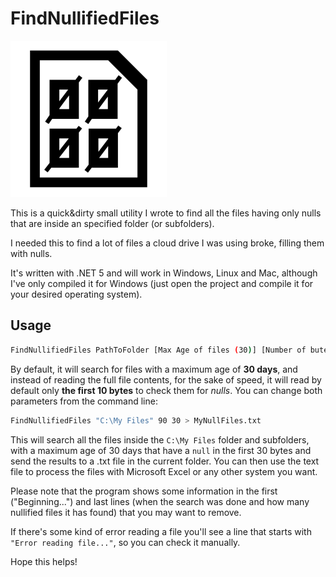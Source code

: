 # FindNullifiedFiles

![FindNullifiedFiles icon](FindNullifiedFiles_250.png)

This is a quick&dirty small utility I wrote to find all the files having only nulls that are inside an specified folder (or subfolders).

I needed this to find a lot of files a cloud drive I was using broke, filling them with nulls.

It's written with .NET 5 and will work in Windows, Linux and Mac, although I've only compiled it for Windows (just open the project and compile it for your desired operating system).

## Usage

```bash
FindNullifiedFiles PathToFolder [Max Age of files (30)] [Number of butes to inspect (10)]
```

By default, it will search for files with a maximum age of **30 days**, and instead of reading the full file contents, for the sake of speed, it will read by default only **the first 10 bytes** to check them for *nulls*. You can change both parameters from the command line:

```bash
FindNullifiedFiles "C:\My Files" 90 30 > MyNullFiles.txt
```

This will search all the files inside the `C:\My Files` folder and subfolders, with a maximum age of 30 days that have a `null` in the first 30 bytes  and send the results to a .txt file in the current folder. You can then use the text file to process the files with Microsoft Excel or any other system you want.

Please note that the program shows some information in the first ("Beginning...") and last lines (when the search was done and how many nullified files it has found) that you may want to remove.

If there's some kind of error reading a file you'll see a line that starts with `"Error reading file..."`, so you can check it manually.

Hope this helps!
